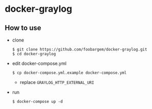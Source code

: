# docker-graylog

## How to use

* clone
    ```
    $ git clone https://github.com/foobargem/docker-graylog.git
    $ cd docker-graylog
    ```

* edit docker-compose.yml
    ```
    $ cp docker-compose.yml.example docker-compose.yml
    ```
    * replace `GRAYLOG_HTTP_EXTERNAL_URI`

* run
    ```
    $ docker-compose up -d
    ```
